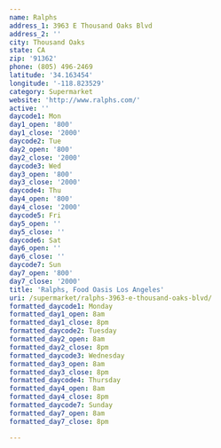 ```yaml
---
name: Ralphs
address_1: 3963 E Thousand Oaks Blvd
address_2: ''
city: Thousand Oaks
state: CA
zip: '91362'
phone: (805) 496-2469
latitude: '34.163454'
longitude: '-118.823529'
category: Supermarket
website: 'http://www.ralphs.com/'
active: ''
daycode1: Mon
day1_open: '800'
day1_close: '2000'
daycode2: Tue
day2_open: '800'
day2_close: '2000'
daycode3: Wed
day3_open: '800'
day3_close: '2000'
daycode4: Thu
day4_open: '800'
day4_close: '2000'
daycode5: Fri
day5_open: ''
day5_close: ''
daycode6: Sat
day6_open: ''
day6_close: ''
daycode7: Sun
day7_open: '800'
day7_close: '2000'
title: 'Ralphs, Food Oasis Los Angeles'
uri: /supermarket/ralphs-3963-e-thousand-oaks-blvd/
formatted_daycode1: Monday
formatted_day1_open: 8am
formatted_day1_close: 8pm
formatted_daycode2: Tuesday
formatted_day2_open: 8am
formatted_day2_close: 8pm
formatted_daycode3: Wednesday
formatted_day3_open: 8am
formatted_day3_close: 8pm
formatted_daycode4: Thursday
formatted_day4_open: 8am
formatted_day4_close: 8pm
formatted_daycode7: Sunday
formatted_day7_open: 8am
formatted_day7_close: 8pm

---
```



